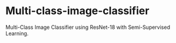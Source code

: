 # Multi-class-image-classifier
Multi-Class Image Classifier using ResNet-18 with Semi-Supervised Learning.
